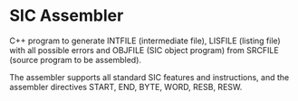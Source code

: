 # SIC Assembler

C++ program to generate INTFILE (intermediate file), LISFILE (listing file) with all possible errors and OBJFILE (SIC object program) from SRCFILE (source program to be assembled).

The assembler supports all standard SIC features and instructions, and the assembler directives START, END, BYTE, WORD, RESB, RESW.

